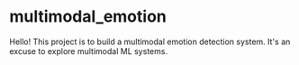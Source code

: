 # multimodal_emotion
Hello! This project is to build a multimodal emotion detection system. It's an excuse to explore multimodal ML systems.
